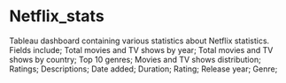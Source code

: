 # Netflix_stats
Tableau dashboard containing various statistics about Netflix statistics. 
Fields include; 
  Total movies and TV shows by year; 
  Total movies and TV shows by country; 
  Top 10 genres; 
  Movies and TV shows distribution; 
  Ratings; 
  Descriptions; 
  Date added; 
  Duration; 
  Rating; 
  Release year; 
  Genre;
